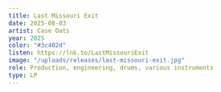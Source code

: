 ```yaml
---
title: Last Missouri Exit
date: 2025-08-03
artist: Case Oats
year: 2025
color: "#3c402d"
listen: https://lnk.to/LastMissouriExit
image: "/uploads/releases/last-missouri-exit.jpg"
role: Production, engineering, drums, various instruments
type: LP
---
```

